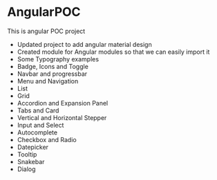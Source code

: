 # AngularPOC

This is angular POC project

- Updated project to add angular material design 
- Created module for Angular modules so that we can easily import it
- Some Typography examples
- Badge, Icons and Toggle
- Navbar and progressbar
- Menu and Navigation
- List
- Grid
- Accordion and Expansion Panel
- Tabs and Card
- Vertical and Horizontal Stepper
- Input and Select
- Autocomplete
- Checkbox and Radio
- Datepicker
- Tooltip
- Snakebar
- Dialog